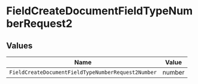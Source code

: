 # FieldCreateDocumentFieldTypeNumberRequest2


## Values

| Name                                               | Value                                              |
| -------------------------------------------------- | -------------------------------------------------- |
| `FieldCreateDocumentFieldTypeNumberRequest2Number` | number                                             |